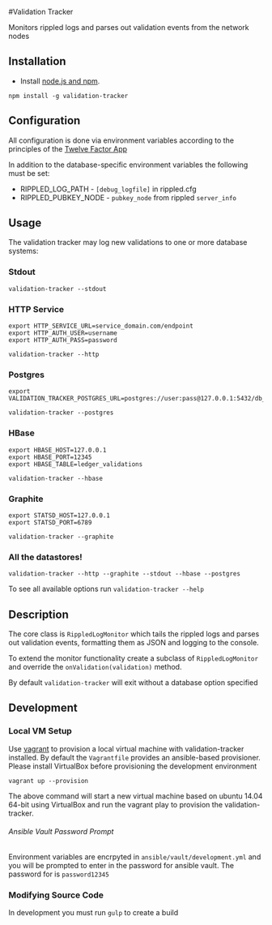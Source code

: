 #Validation Tracker

Monitors rippled logs and parses out validation events from the network nodes

## Installation

- Install [node.js and npm](http://nodejs.org/).

````
npm install -g validation-tracker
````

## Configuration

All configuration is done via environment variables according to the principles of the [Twelve Factor App](http://12factor.net/)

In addition to the database-specific environment variables the following must be set:

- RIPPLED_LOG_PATH - `[debug_logfile]` in rippled.cfg
- RIPPLED_PUBKEY_NODE - `pubkey_node` from rippled `server_info`

## Usage

The validation tracker may log new validations to one or more database systems:

### Stdout
````
validation-tracker --stdout
````

### HTTP Service
````
export HTTP_SERVICE_URL=service_domain.com/endpoint
export HTTP_AUTH_USER=username
export HTTP_AUTH_PASS=password

validation-tracker --http
````

### Postgres
````
export VALIDATION_TRACKER_POSTGRES_URL=postgres://user:pass@127.0.0.1:5432/db_name

validation-tracker --postgres
````

### HBase
````
export HBASE_HOST=127.0.0.1
export HBASE_PORT=12345
export HBASE_TABLE=ledger_validations

validation-tracker --hbase
````

### Graphite
````
export STATSD_HOST=127.0.0.1
export STATSD_PORT=6789

validation-tracker --graphite
````

### All the datastores!

````
validation-tracker --http --graphite --stdout --hbase --postgres
````

To see all available options run `validation-tracker --help`

## Description

The core class is `RippledLogMonitor` which tails the rippled logs and parses out
validation events, formatting them as JSON and logging to the console.

To extend the monitor functionality create a subclass of `RippledLogMonitor` and
override the `onValidation(validation)` method.

By default `validation-tracker` will exit without a database option specified

## Development

### Local VM Setup

Use [vagrant](http://docs.vagrantup.com/v2/provisioning/ansible.html) to provision a local virtual machine with validation-tracker installed. By default the `Vagrantfile` provides an ansible-based provisioner. Please install VirtualBox before provisioning the development environment

````
vagrant up --provision
````
The above command will start a new virtual machine based on ubuntu 14.04 64-bit using VirtualBox and run the vagrant play to provision the validation-tracker.

###### Ansible Vault Password Prompt

Environment variables are encrpyted in `ansible/vault/development.yml` and you will be prompted to enter in the password for ansible vault. The password for is `password12345`

### Modifying Source Code

In development you must run `gulp` to create a build
